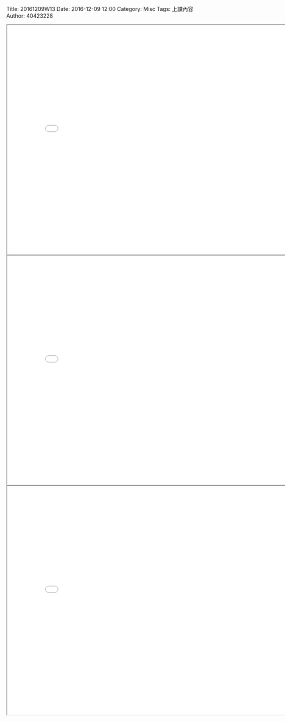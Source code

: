 Title: 20161209W13
Date: 2016-12-09 12:00
Category: Misc
Tags: 上課內容
Author: 40423228

<iframe src="./../data/01.html" width="800" height="600" /></iframe>
<iframe src="./../data/BAR.html" width="800" height="600" /></iframe>
<iframe src="./../data/finish01.html" width="800" height="600" /></iframe>